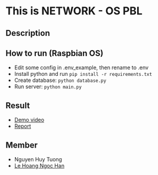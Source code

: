 # This is NETWORK - OS PBL
## Description

## How to run (Raspbian OS)
- Edit some config in .env_example, then rename to .env
- Install python and run `pip install -r requirements.txt`
- Create database: `python database.py`
- Run server: `python main.py`

## Result 
- [Demo video]()
- [Report]()

## Member
- Nguyen Huy Tuong
- [Le Hoang Ngoc Han](https://github.com/hanahh080601)